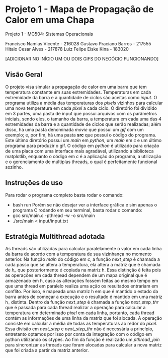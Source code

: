 # Projeto 1 - Mapa de Propagação de Calor em uma Chapa
Projeto 1 - MC504: Sistemas Operacionais

Francisco Namias Vicente - 216028
Gustavo Praciano Barros - 217555
Hitalo Cesar Alves - 217878
Luiz Felipe Eiske Kina - 183020

[ADICIONAR NO INÍCIO UM OU DOIS GIFS DO NEGÓCIO FUNCIONANDO]
## Visão Geral
O projeto visa simular a propagação de calor em uma barra que tem temperatura constante em suas extremidades. Temperaturas em cada extremidade da barra e a quantidade de ciclos são aceitas como *input*. O programa utiliza a média das temperaturas dos *pixels* vizinhos para calcular uma nova temperatura em cada *pixel* a cada ciclo.
O diretório foi dividido em 3 partes, uma pasta de input que possui arquivos com os parâmetros iniciais, sendo eles, o tamanho da barra, a temperatura em cada uma das 4 extremidades da barra e a quantidade de ciclos que serão realizadas; além disso, há uma pasta denominada *movie* que possui um *gif* com um exemplo; e, por fim, há uma pasta **src** que possui o código do programa.
Este último diretório possui um *main* em *python*, um *main* em *c* e um último programa para produzir o gif. O código em *python* é utilizado para criação de uma placa com uma interface mais agradável, utilizando a biblioteca matplotlib, enquanto o código em *c* é a aplicação do programa, a utilização e o gerenciamento de múltiplas threads, o qual é perfeitamente funcional sozinho.

## Instruções de uso
Para rodar o programa completo basta rodar o comando:
 - bash run
Porém se não desejar ver a interface gráfica e sim apenas o programa C rodando em seu terminal, basta rodar o comando:
- gcc src/main.c -pthread -w -o src/main
- ./src/main < input/input.txt

## Estratégia Multithread adotada
As threads são utilizadas para calcular paralelamente o valor em cada linha da barra de acordo com a temperatura de sua vizinhança no momento anterior. Na função *main* do código em *c*, a função *next_step* é chamada a cada passo que se altera a temperatura, ela altera a matriz que é chamada de *h_* que posteriormente é copiada na matriz h. Essa distinção é feita pois as operações em cada thread dependem de um mapa original que é armazenado em h, caso as alterações fossem feitas ao mesmo tempo em que uma thread em paralelo realiza uma ação os resultados entrariam em conflito. Por isso, é mapeada uma matriz h em que é mantido o estado da barra antes de começar a execução e o resultado é mantido em uma matriz h_ distinta.
Dentro da função *next_step* é chamada a função *next_step_thr* que é passada para cada thread realizar a operação para calcular a temperatura em determinado *pixel* em cada linha, portanto, cada thread contém as informações de uma linha da matriz que foi alocada. A operação consiste em calcular a média de todas as temperaturas ao redor do *pixel*.
Essa divisão em *next_step* e *next_step_thr* não é necessária a princípio, entretanto optamos por isso por conta da integração com o código em python utilizando os ctypes.
Ao fim da função é realizado um *pthread_join* para sincronizar as threads que foram alocadas para calcular a nova matriz que foi criada a partir da matriz anterior.


